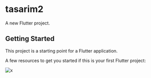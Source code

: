 # tasarim2

A new Flutter project.

## Getting Started

This project is a starting point for a Flutter application.

A few resources to get you started if this is your first Flutter project:

![x](https://user-images.githubusercontent.com/79365821/224120758-ffff27fe-3b63-4252-8e80-12d421a61a60.png)


